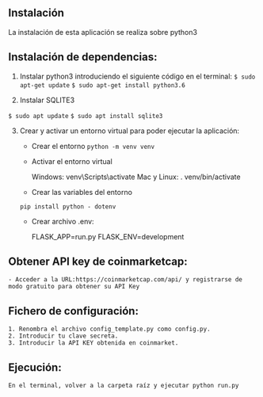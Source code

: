 ## Instalación

La instalación de esta aplicación se realiza sobre python3


## Instalación de dependencias:

1. Instalar python3 introduciendo el siguiente código en el terminal:
```$ sudo apt-get update```
```$ sudo apt-get install python3.6```


2. Instalar SQLITE3
   
```$ sudo apt update```
```$ sudo apt install sqlite3```

3. Crear y activar un entorno virtual para poder ejecutar la aplicación:

   - Crear el entorno 
```python -m venv venv```

    - Activar el entorno virtual
  
        Windows: venv\Scripts\activate
        Mac y Linux: . venv/bin/activate

    - Crear las variables del entorno

    ```pip install python - dotenv```

    - Crear archivo .env:

        FLASK_APP=run.py
        FLASK_ENV=development

## Obtener API key de coinmarketcap:

    - Acceder a la URL:https://coinmarketcap.com/api/ y registrarse de modo gratuito para obtener su API Key

## Fichero de configuración:

    1. Renombra el archivo config_template.py como config.py.
    2. Introducir tu clave secreta.
    3. Introducir la API KEY obtenida en coinmarket.

## Ejecución:

    En el terminal, volver a la carpeta raíz y ejecutar python run.py
